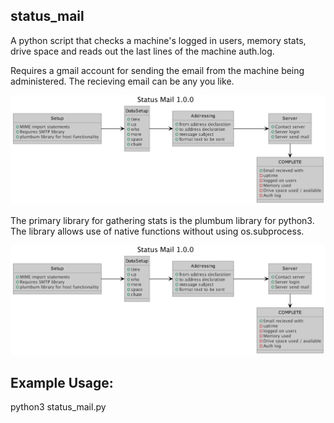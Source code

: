 ## status_mail

A python script that checks a machine's logged in users, memory stats, drive space and reads out the last lines of the machine auth.log. 

Requires a gmail account for sending the email from the machine being administered.  The recieving email can be any you like.  

![](diagram/statusmail.png)

The primary library for gathering stats is the plumbum library for python3.  The library allows use of native functions without using os.subprocess.

![](diagram/statusmail.png)

## Example Usage:

python3 status_mail.py

